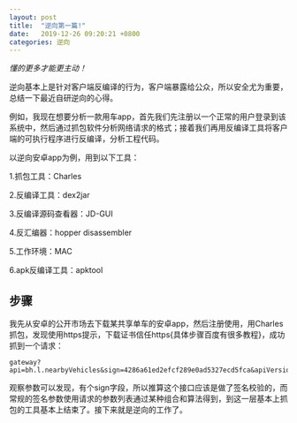 ```yaml
---
layout: post
title:  "逆向第一篇!"
date:   2019-12-26 09:20:21 +0800
categories: 逆向
---
```

_懂的更多才能更主动！_

逆向基本上是针对客户端反编译的行为，客户端暴露给公众，所以安全尤为重要，总结一下最近自研逆向的心得。

例如，我现在想要分析一款用车app，首先我们先注册以一个正常的用户登录到该系统中，然后通过抓包软件分析网络请求的格式；接着我们再用反编译工具将客户端的可执行程序进行反编译，分析工程代码。

以逆向安卓app为例，用到以下工具：

1.抓包工具：Charles

2.反编译工具：dex2jar

3.反编译源码查看器：JD-GUI

4.反汇编器：hopper disassembler

5.工作环境：MAC

6.apk反编译工具：apktool

## 步骤
我先从安卓的公开市场去下载某共享单车的安卓app，然后注册使用，用Charles抓包，发现使用https提示<unknown>，下载证书信任https{具体步骤百度有很多教程}，成功抓到一个请求：

	gateway?api=bh.l.nearbyVehicles&sign=4286a61ed2efcf289e0ad5327ecd5fca&apiVersion=1.0.0&hwId=113a7a4375a96777269bd74aa09a7298&klnt=121.556421983507&mobileType=iPhone10%2C1&timestamp=1573198244536&userRole=1&osVersion=13.1.2&osType=1&klat=29.80855278862847&appKey=3c87d752eb39498383de33f065b218eb&appVersion=2.0.4&ttid=bh_app
	
观察参数可以发现，有个sign字段，所以推算这个接口应该是做了签名校验的，而常规的签名参数使用请求的参数列表通过某种组合和算法得到，到这一层基本上抓包的工具基本上结束了。接下来就是逆向的工作了。